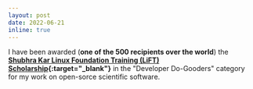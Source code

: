 ```yaml
---
layout: post
date: 2022-06-21
inline: true
---
```


I have been awarded (**one of the 500 recipients over the world**) the **[Shubhra Kar Linux Foundation Training (LiFT) Scholarship](https://linuxfoundation.org/diversity-inclusivity/lift-scholarships/){:target="_blank"}** in the "Developer Do-Gooders" category for my work on open-sorce scientific software.
